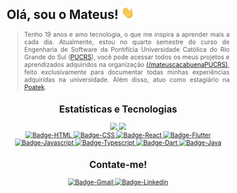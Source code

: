 <div>
<h1>Olá, sou o Mateus! <img src="https://raw.githubusercontent.com/ABSphreak/ABSphreak/master/gifs/Hi.gif" width="30px"></h1>

> <p align="justify">Tenho 19 anos e amo tecnologia, o que me inspira a aprender mais a cada dia. Atualmente, estou no quarto semestre do curso de Engenharia de Software da Pontifícia Universidade Católica do Rio Grande do Sul (<a href="https://www.pucrs.br/politecnica/curso/engenharia-de-software/#apresentacao" target="_blank">PUCRS</a>), você pode acessar todos os meus projetos e aprendizados adquiridos na organização <a href="https://github.com/mateuscacabuenaPUCRS" target="_blank">(/mateuscacabuenaPUCRS)</a>, feito exclusivamente para documentar todas minhas experiências adquiridas na universidade. Além disso, atuo como estagiário na <a href="https://www.poatek.com/" target="_blank">Poatek</a>.</p>
</div>
<div align="center">
<h2>Estatísticas e Tecnologias</h2>
    <a href="https://github.com/matcacabuena?tab=repositories" target="_blank">
    <img height="180em" src="https://github-readme-stats.vercel.app/api?username=mateuscacabuena&show_icons=true&theme=tokyonight&rank_icon=github" />
    <img height="180em" src="https://github-readme-stats.vercel.app/api/top-langs/?username=mateuscacabuena&layout=compact&theme=tokyonight" /></a>
  <div style="display: inline_block">
    <a href="https://developer.mozilla.org/pt-BR/docs/Web/HTML" target="_blank">
            <img alt="Badge-HTML" src="https://img.shields.io/badge/HTML5-E34F26?style=for-the-badge&logo=html5&logoColor=white">
    </a>
    <a href="https://developer.mozilla.org/pt-BR/docs/Web/CSS" target="_blank">
            <img alt="Badge-CSS" src="https://img.shields.io/badge/CSS3-1572B6?style=for-the-badge&logo=css3&logoColor=white">
    </a>
    <a href="https://react.dev/" target="_blank">
            <img alt="Badge-React" src="https://img.shields.io/badge/React-20232A?style=for-the-badge&logo=react&logoColor=61DAFB">
    </a>
    <a href="https://flutter.dev/" target="_blank">
            <img alt="Badge-Flutter" src="https://img.shields.io/badge/Flutter-02569B?style=for-the-badge&logo=flutter&logoColor=white">
    </a>
    <a href="https://developer.mozilla.org/pt-BR/docs/Web/JavaScript" target="_blank">
            <img alt="Badge-Javascript" src="https://img.shields.io/badge/JavaScript-F7DF1E?style=for-the-badge&logo=javascript&logoColor=black">
    </a>
    <a href="https://www.typescriptlang.org/" target="_blank">
            <img alt="Badge-Typescript" src="https://img.shields.io/badge/TypeScript-007ACC?style=for-the-badge&logo=typescript&logoColor=white">
    </a> 
    <a href="https://dart.dev/" target="_blank">
            <img alt="Badge-Dart" src="https://img.shields.io/badge/Dart-0175C2?style=for-the-badge&logo=dart&logoColor=white">
    </a>
    <a href="https://www.java.com/pt-BR/download/help/whatis_java.html#:~:text=Java%20%C3%A9%20uma%20linguagem%20de,servi%C3%A7os%20e%20aplicativos%20s%C3%A3o%20desenvolvidos." target="_blank">
            <img alt="Badge-Java" src="https://img.shields.io/badge/Java-ED8B00?style=for-the-badge&logo=openjdk&logoColor=white">
    </a> 
  </div> 
</div>
<div align="center">
<h2>Contate-me!</h2>
    <a href="mailto:mateuscacabuena@gmail.com" target="_blank">
            <img alt="Badge-Gmail" src="https://img.shields.io/badge/Gmail-D14836?style=for-the-badge&logo=gmail&logoColor=white">
    </a> 
    <a href="https://www.linkedin.com/in/mateuscacabuena" target="_blank">
            <img alt="Badge-Linkedin" src="https://img.shields.io/badge/LinkedIn-0077B5?style=for-the-badge&logo=linkedin&logoColor=white">
    </a>
</div>
